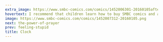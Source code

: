 ```yaml
---
extra_image: https://www.smbc-comics.com/comics/1452006301-20160105after.png
hovertext: I recommend that children learn how to buy SMBC comics and attend BAHFest shows.
image: https://www.smbc-comics.com/comics/1452007312-20160105.png
next: the-power-of-prayer
prev: feeling-stupid
title: Clock
---
```

